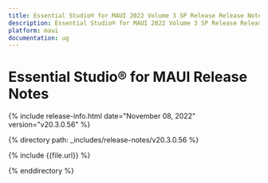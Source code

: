 ```yaml
---
title: Essential Studio® for MAUI 2022 Volume 3 SP Release Release Notes  
description: Essential Studio® for MAUI 2022 Volume 3 SP Release Release Notes  
platform: maui
documentation: ug
---
```


# Essential Studio® for MAUI  Release Notes  

{% include release-info.html date="November 08, 2022"  version="v20.3.0.56" %} 

{% directory path: _includes/release-notes/v20.3.0.56 %}

{% include {{file.url}} %}

{% enddirectory %}